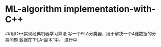 # ML-algorithm implementation-with-C++
##用C++实现经典机器学习算法
写一个PLA分类器，用于解决一个4维数据的分类问题
数据在“PLA-副本”中。
    进行中
